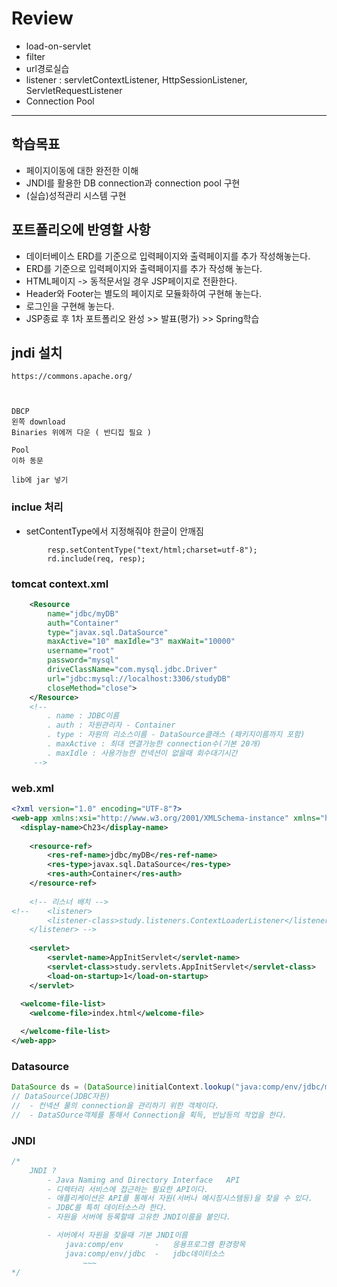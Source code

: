 # Review
- load-on-servlet
- filter
- url경로실습
- listener : servletContextListener, HttpSessionListener, ServletRequestListener
- Connection Pool


-----------------------------------------------------

## 학습목표
- 페이지이동에 대한 완전한 이해
- JNDI를 활용한 DB connection과 connection pool 구현
- (실습)성적관리 시스템 구현

## 포트폴리오에 반영할 사항
- 데이터베이스 ERD를 기준으로 입력페이지와 출력페이지를 추가 작성해놓는다.
- ERD를 기준으로 입력페이지와 출력페이지를 추가 작성해 놓는다.
- HTML페이지 -> 동적문서일 경우 JSP페이지로 전환한다.
- Header와 Footer는 별도의 페이지로 모듈화하여 구현해 놓는다.
- 로그인을 구현해 놓는다.
- JSP종료 후 1차 포트폴리오 완성 >> 발표(평가) >> Spring학습

## jndi 설치
```
https://commons.apache.org/



DBCP
왼쪽 download
Binaries 위에꺼 다운 ( 반디집 필요 )

Pool
이하 동문

lib에 jar 넣기

```


### inclue 처리
- setContentType에서 지정해줘야 한글이 안깨짐
```
		resp.setContentType("text/html;charset=utf-8");
		rd.include(req, resp);
```

### tomcat context.xml
```xml
	<Resource
		name="jdbc/myDB"
		auth="Container"
		type="javax.sql.DataSource"
		maxActive="10" maxIdle="3" maxWait="10000"
		username="root"
		password="mysql"
		driveClassName="com.mysql.jdbc.Driver"
		url="jdbc:mysql://localhost:3306/studyDB"
		closeMethod="close">
	</Resource>
	<!-- 
		. name : JDBC이름
		. auth : 자원관리자 - Container
		. type : 자원의 리소스이름 - DataSource클래스 (패키지이름까지 포함)
		. maxActive : 최대 연결가능한 connection수(기본 20개)
		. maxIdle : 사용가능한 컨넥션이 없을때 회수대기시간
	 -->
```

### web.xml
```xml
<?xml version="1.0" encoding="UTF-8"?>
<web-app xmlns:xsi="http://www.w3.org/2001/XMLSchema-instance" xmlns="http://xmlns.jcp.org/xml/ns/javaee" xsi:schemaLocation="http://xmlns.jcp.org/xml/ns/javaee http://xmlns.jcp.org/xml/ns/javaee/web-app_3_1.xsd" version="3.1">
  <display-name>Ch23</display-name>
	
	<resource-ref>
		<res-ref-name>jdbc/myDB</res-ref-name>
		<res-type>javax.sql.DataSource</res-type>
		<res-auth>Container</res-auth>
	</resource-ref>
	
	<!-- 리스너 배치 -->
<!-- 	<listener>
		<listener-class>study.listeners.ContextLoaderListener</listener-class>
	</listener> -->
	
	<servlet>
		<servlet-name>AppInitServlet</servlet-name>
		<servlet-class>study.servlets.AppInitServlet</servlet-class>
		<load-on-startup>1</load-on-startup>
	</servlet>
  
  <welcome-file-list>
    <welcome-file>index.html</welcome-file>

  </welcome-file-list>
</web-app>
```


### Datasource
```java
DataSource ds = (DataSource)initialContext.lookup("java:comp/env/jdbc/myDB");
// DataSource(JDBC자원)
//	- 컨넥션 풀의 connection을 관리하기 위한 객체이다.
//	- DataSOurce객체를 통해서 Connection을 획득, 반납등의 작업을 한다.
```

### JNDI
```java
/*
	JNDI ?
		- Java Naming and Directory Interface	API
		- 디렉터리 서비스에 접근하는 필요한 API이다.
		- 애플리케이션은 API를 통해서 자원(서버나 메시징시스템등)을 찾을 수 있다.
		- JDBC를 특히 데이터소스라 한다.
		- 자원을 서버에 등록할때 고유한 JNDI이름을 붙인다.

		- 서버에서 자원을 찾을때 기본 JNDI이름
			java:comp/env		-	응용프로그램 환경항목
			java:comp/env/jdbc	-	jdbc데이터소스 
				~~~
*/
```
